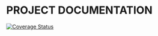 # PROJECT DOCUMENTATION

[![Coverage Status](https://coveralls.io/repos/github/gabrielekodo/KGL-project/badge.svg?branch=main)](https://coveralls.io/github/gabrielekodo/KGL-project?branch=main)


